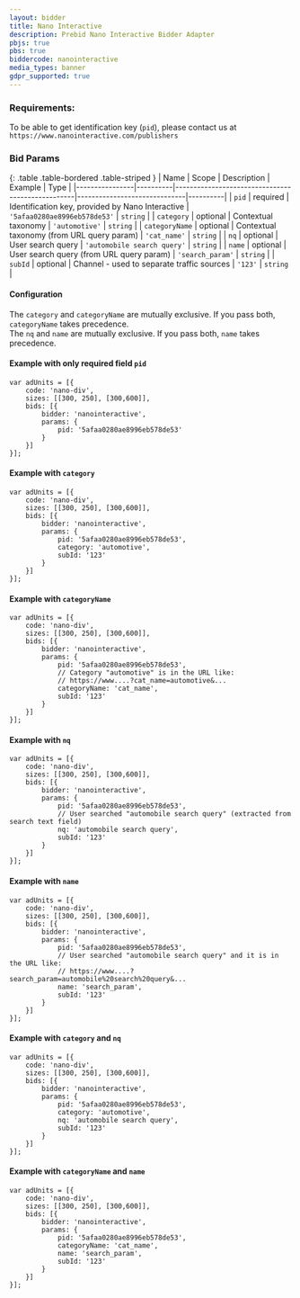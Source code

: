 ```yaml
---
layout: bidder
title: Nano Interactive
description: Prebid Nano Interactive Bidder Adapter
pbjs: true
pbs: true
biddercode: nanointeractive
media_types: banner
gdpr_supported: true
---
```


### Requirements:
To be able to get identification key (`pid`), please contact us at <br>
`https://www.nanointeractive.com/publishers` <br>

### Bid Params

{: .table .table-bordered .table-striped }
| Name           | Scope    | Description                                      | Example                      | Type     |
|----------------|----------|--------------------------------------------------|------------------------------|----------|
| `pid`          | required | Identification key, provided by Nano Interactive | `'5afaa0280ae8996eb578de53'` | `string` |
| `category`     | optional | Contextual taxonomy                              | `'automotive'`               | `string` |
| `categoryName` | optional | Contextual taxonomy (from URL query param)       | `'cat_name'`                 | `string` |
| `nq`           | optional | User search query                                | `'automobile search query'`  | `string` |
| `name`         | optional | User search query (from URL query param)         | `'search_param'`             | `string` |
| `subId`        | optional | Channel - used to separate traffic sources       | `'123'`                      | `string` |

#### Configuration
The `category` and `categoryName` are mutually exclusive. If you pass both, `categoryName` takes precedence.
<br>
The `nq` and `name` are mutually exclusive. If you pass both, `name` takes precedence.

#### Example with only required field `pid`
    var adUnits = [{
        code: 'nano-div',
        sizes: [[300, 250], [300,600]],
        bids: [{
            bidder: 'nanointeractive',
            params: {
                pid: '5afaa0280ae8996eb578de53'
            }
        }]
    }];

#### Example with `category`
    var adUnits = [{
        code: 'nano-div',
        sizes: [[300, 250], [300,600]],
        bids: [{
            bidder: 'nanointeractive',
            params: {
                pid: '5afaa0280ae8996eb578de53',
                category: 'automotive',
                subId: '123'
            }
        }]
    }];

#### Example with `categoryName`
    var adUnits = [{
        code: 'nano-div',
        sizes: [[300, 250], [300,600]],
        bids: [{
            bidder: 'nanointeractive',
            params: {
                pid: '5afaa0280ae8996eb578de53',
                // Category "automotive" is in the URL like:
                // https://www....?cat_name=automotive&...
                categoryName: 'cat_name',
                subId: '123'
            }
        }]
    }];

#### Example with `nq`
    var adUnits = [{
        code: 'nano-div',
        sizes: [[300, 250], [300,600]],
        bids: [{
            bidder: 'nanointeractive',
            params: {
                pid: '5afaa0280ae8996eb578de53',
                // User searched "automobile search query" (extracted from search text field)
                nq: 'automobile search query',
                subId: '123'
            }
        }]
    }];

#### Example with `name`
    var adUnits = [{
        code: 'nano-div',
        sizes: [[300, 250], [300,600]],
        bids: [{
            bidder: 'nanointeractive',
            params: {
                pid: '5afaa0280ae8996eb578de53',
                // User searched "automobile search query" and it is in the URL like:
                // https://www....?search_param=automobile%20search%20query&...
                name: 'search_param',
                subId: '123'
            }
        }]
    }];

#### Example with `category` and `nq`
    var adUnits = [{
        code: 'nano-div',
        sizes: [[300, 250], [300,600]],
        bids: [{
            bidder: 'nanointeractive',
            params: {
                pid: '5afaa0280ae8996eb578de53',
                category: 'automotive',
                nq: 'automobile search query',
                subId: '123'
            }
        }]
    }];

#### Example with `categoryName` and `name`
    var adUnits = [{
        code: 'nano-div',
        sizes: [[300, 250], [300,600]],
        bids: [{
            bidder: 'nanointeractive',
            params: {
                pid: '5afaa0280ae8996eb578de53',
                categoryName: 'cat_name',
                name: 'search_param',
                subId: '123'
            }
        }]
    }];
